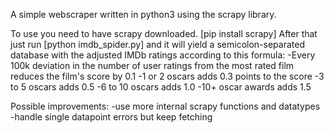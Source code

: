A simple webscraper written in python3 using the scrapy library.

To use you need to have scrapy downloaded. [pip install scrapy]
After that just run [python imdb_spider.py] and it will yield a semicolon-separated database with the adjusted IMDb ratings according to this formula:
-Every 100k deviation in the number of user ratings from the most rated film reduces the film's score by 0.1
-1 or 2 oscars adds 0.3 points to the score
-3 to 5 oscars adds 0.5
-6 to 10 oscars adds 1.0
-10+ oscar awards adds 1.5

Possible improvements:
-use more internal scrapy functions and datatypes
-handle single datapoint errors but keep fetching

